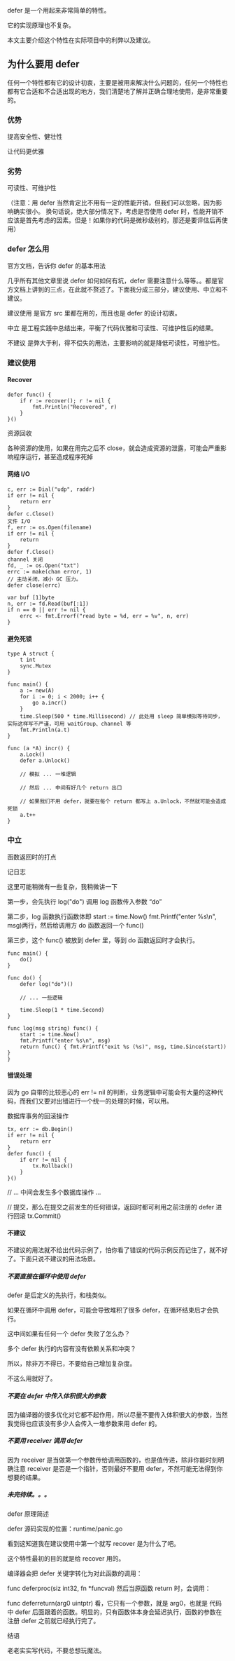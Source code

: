 defer 是一个用起来非常简单的特性。

它的实现原理也不复杂。


本文主要介绍这个特性在实际项目中的利弊以及建议。

## 为什么要用 defer

任何一个特性都有它的设计初衷，主要是被用来解决什么问题的，任何一个特性也都有它合适和不合适出现的地方，我们清楚地了解并正确合理地使用，是非常重要的。

### 优势

提高安全性、健壮性

让代码更优雅

### 劣势

可读性、可维护性

（注意：用 defer 当然肯定比不用有一定的性能开销，但我们可以忽略，因为影响确实很小。 换句话说，绝大部分情况下，考虑是否使用 defer 时，性能开销不应该是首先考虑的因素。但是！如果你的代码是微秒级别的，那还是要评估后再使用）

### defer 怎么用

官方文档，告诉你 defer 的基本用法

几乎所有其他文章里说 defer 如何如何有坑，defer 需要注意什么等等。。都是官方文档上讲到的三点，在此就不赘述了。下面我分成三部分，建议使用、中立和不建议。

建议使用 是官方 src 里都在用的，而且也是 defer 的设计初衷。

中立 是工程实践中总结出来，平衡了代码优雅和可读性、可维护性后的结果。

不建议 是弊大于利，得不偿失的用法，主要影响的就是降低可读性，可维护性。

### 建议使用

#### Recover
```
defer func() {
    if r := recover(); r != nil {
        fmt.Println("Recovered", r)
    }
}()
```
资源回收

各种资源的使用，如果在用完之后不 close，就会造成资源的泄露，可能会严重影响程序运行，甚至造成程序死掉

#### 网络 I/O
```
c, err := Dial("udp", raddr)
if err != nil {
    return err
}
defer c.Close()
文件 I/O
f, err := os.Open(filename)
if err != nil {
    return
}
defer f.Close()
channel 关闭
fd, _ := os.Open("txt")
errc := make(chan error, 1)
// 主动关闭，减小 GC 压力。
defer close(errc)
    
var buf [1]byte
n, err := fd.Read(buf[:1])
if n == 0 || err != nil {
    errc <- fmt.Errorf("read byte = %d, err = %v", n, err)
}
```
#### 避免死锁
```
type A struct {
    t int
    sync.Mutex
}

func main() {
    a := new(A)
    for i := 0; i < 2000; i++ {
        go a.incr()
    }
    time.Sleep(500 * time.Millisecond) // 此处用 sleep 简单模拟等待同步，实际这样写不严谨，可用 waitGroup、channel 等
    fmt.Println(a.t)
}

func (a *A) incr() {
    a.Lock()
    defer a.Unlock()
    
    // 模拟 ... 一堆逻辑

    // 然后 ... 中间有好几个 return 出口
    
    // 如果我们不用 defer，就要在每个 return 都写上 a.Unlock，不然就可能会造成死锁    
    a.t++
}
```
### 中立

函数返回时的打点

记日志

这里可能稍微有一些复杂，我稍微讲一下

第一步，会先执行 log("do") 调用 log 函数传入参数 “do”

第二步，log 函数执行函数体即 start := time.Now() fmt.Printf("enter %s\n", msg)两行，然后给调用方 do 函数返回一个 func()

第三步，这个 func() 被放到 defer 里，等到 do 函数返回时才会执行。
```
func main() {
    do()
}

func do() {
    defer log("do")()

    // ... 一些逻辑

    time.Sleep(1 * time.Second)
}

func log(msg string) func() {
    start := time.Now()
    fmt.Printf("enter %s\n", msg)
    return func() { fmt.Printf("exit %s (%s)", msg, time.Since(start)) }
}
```
#### 错误处理
因为 go 自带的比较恶心的 err != nil 的判断，业务逻辑中可能会有大量的这种代码，而我们又要对出错进行一个统一的处理的时候，可以用。

数据库事务的回滚操作
```
tx, err := db.Begin()
if err != nil {
    return err
}
defer func() {
    if err != nil {
        tx.Rollback()
    }
}()
```
// ... 中间会发生多个数据库操作 ...

// 提交，那么在提交之前发生的任何错误，返回时都可利用之前注册的 defer 进行回滚
tx.Commit()

#### 不建议
不建议的用法就不给出代码示例了，怕你看了错误的代码示例反而记住了，就不好了。下面只说不建议的用法场景。

##### 不要直接在循环中使用 defer

defer 是后定义的先执行，和栈类似。

如果在循环中调用 defer，可能会导致堆积了很多 defer，在循环结束后才会执行。

这中间如果有任何一个 defer 失败了怎么办？

多个 defer 执行的内容有没有依赖关系和冲突？

所以，除非万不得已，不要给自己增加复杂度。

不这么用就好了。

##### 不要在 defer 中传入体积很大的参数

因为编译器的很多优化对它都不起作用，所以尽量不要传入体积很大的参数，当然我觉得也应该没有多少人会传入一堆参数来用 defer 的。

##### 不要用 receiver 调用 defer
因为 receiver 是当做第一个参数传给调用函数的，也是值传递，除非你能时刻明确注意 receiver 是否是一个指针，否则最好不要用 defer，不然可能无法得到你想要的结果。

##### 未完待续。。。
defer 原理简述

defer 源码实现的位置：runtime/panic.go

看到这知道我在建议使用中第一个就写 recover 是为什么了吧。

这个特性最初的目的就是给 recover 用的。

编译器会把 defer 关键字转化为对此函数的调用：

func deferproc(siz int32, fn *funcval)
然后当原函数 return 时，会调用：

func deferreturn(arg0 uintptr)
看，它只有一个参数，就是 arg0，也就是 代码中 defer 后面跟着的函数。明显的，只有函数体本身会延迟执行，函数的参数在注册 defer 之前就已经执行完了。

结语

老老实实写代码，不要总想玩魔法。
